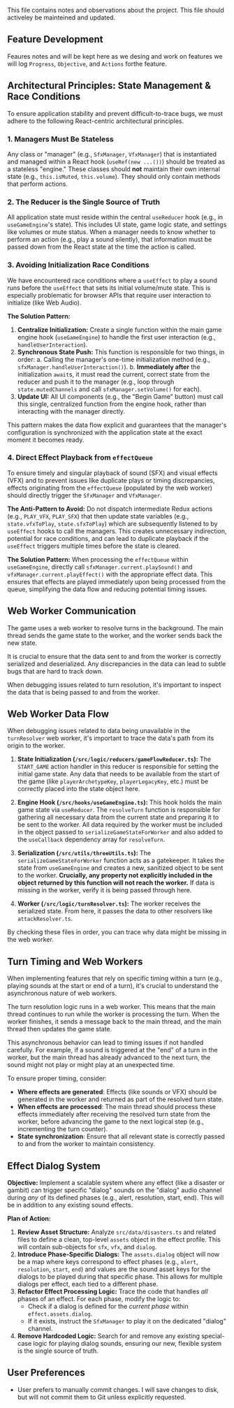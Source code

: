 This file contains notes and observations about the project.
This file should activeley be mainteined and updated.

## Feature Development

Feaures notes and will be kept here as we desing and work on features we will log `Progress`, `Objective`, and `Actions` forthe feature. 


## Architectural Principles: State Management & Race Conditions

To ensure application stability and prevent difficult-to-trace bugs, we must adhere to the following React-centric architectural principles.

### 1. Managers Must Be Stateless

Any class or "manager" (e.g., `SfxManager`, `VfxManager`) that is instantiated and managed within a React hook (`useRef(new ...())`) should be treated as a stateless "engine." These classes should **not** maintain their own internal state (e.g., `this.isMuted`, `this.volume`). They should only contain methods that perform actions.

### 2. The Reducer is the Single Source of Truth

All application state must reside within the central `useReducer` hook (e.g., in `useGameEngine`'s state). This includes UI state, game logic state, and settings like volumes or mute status. When a manager needs to know whether to perform an action (e.g., play a sound silently), that information must be passed down from the React state at the time the action is called.

### 3. Avoiding Initialization Race Conditions

We have encountered race conditions where a `useEffect` to play a sound runs before the `useEffect` that sets its initial volume/mute state. This is especially problematic for browser APIs that require user interaction to initialize (like Web Audio).

**The Solution Pattern:**

1.  **Centralize Initialization:** Create a single function within the main game engine hook (`useGameEngine`) to handle the first user interaction (e.g., `handleUserInteraction`).
2.  **Synchronous State Push:** This function is responsible for two things, in order:
    a. Calling the manager's one-time initialization method (e.g., `sfxManager.handleUserInteraction()`).
    b. **Immediately after** the initialization `await`s, it must read the current, correct state from the reducer and push it to the manager (e.g., loop through `state.mutedChannels` and call `sfxManager.setVolume()` for each).
3.  **Update UI:** All UI components (e.g., the "Begin Game" button) must call this single, centralized function from the engine hook, rather than interacting with the manager directly.

This pattern makes the data flow explicit and guarantees that the manager's configuration is synchronized with the application state at the exact moment it becomes ready.

### 4. Direct Effect Playback from `effectQueue`

To ensure timely and singular playback of sound (SFX) and visual effects (VFX) and to prevent issues like duplicate plays or timing discrepancies, effects originating from the `effectQueue` (populated by the web worker) should directly trigger the `SfxManager` and `VfxManager`.

**The Anti-Pattern to Avoid:**
Do not dispatch intermediate Redux actions (e.g., `PLAY_VFX`, `PLAY_SFX`) that then update state variables (e.g., `state.vfxToPlay`, `state.sfxToPlay`) which are subsequently listened to by `useEffect` hooks to call the managers. This creates unnecessary indirection, potential for race conditions, and can lead to duplicate playback if the `useEffect` triggers multiple times before the state is cleared.

**The Solution Pattern:**
When processing the `effectQueue` within `useGameEngine`, directly call `sfxManager.current.playSound()` and `vfxManager.current.playEffect()` with the appropriate effect data. This ensures that effects are played immediately upon being processed from the queue, simplifying the data flow and reducing potential timing issues.


## Web Worker Communication

The game uses a web worker to resolve turns in the background. The main thread sends the game state to the worker, and the worker sends back the new state.

It is crucial to ensure that the data sent to and from the worker is correctly serialized and deserialized. Any discrepancies in the data can lead to subtle bugs that are hard to track down.

When debugging issues related to turn resolution, it's important to inspect the data that is being passed to and from the worker.

## Web Worker Data Flow

When debugging issues related to data being unavailable in the `turnResolver` web worker, it's important to trace the data's path from its origin to the worker.

1.  **State Initialization (`/src/logic/reducers/gameFlowReducer.ts`):** The `START_GAME` action handler in this reducer is responsible for setting the initial game state. Any data that needs to be available from the start of the game (like `playerArchetypeKey`, `playerLegacyKey`, etc.) must be correctly placed into the state object here.

2.  **Engine Hook (`/src/hooks/useGameEngine.ts`):** This hook holds the main game state via `useReducer`. The `resolveTurn` function is responsible for gathering all necessary data from the current state and preparing it to be sent to the worker. All data required by the worker must be included in the object passed to `serializeGameStateForWorker` and also added to the `useCallback` dependency array for `resolveTurn`.

3.  **Serialization (`/src/utils/threeUtils.ts`):** The `serializeGameStateForWorker` function acts as a gatekeeper. It takes the state from `useGameEngine` and creates a new, sanitized object to be sent to the worker. **Crucially, any property not explicitly included in the object returned by this function will not reach the worker.** If data is missing in the worker, verify it is being passed through here.

4.  **Worker (`/src/logic/turnResolver.ts`):** The worker receives the serialized state. From here, it passes the data to other resolvers like `attackResolver.ts`.

By checking these files in order, you can trace why data might be missing in the web worker.

## Turn Timing and Web Workers

When implementing features that rely on specific timing within a turn (e.g., playing sounds at the start or end of a turn), it's crucial to understand the asynchronous nature of web workers.

The turn resolution logic runs in a web worker. This means that the main thread continues to run while the worker is processing the turn. When the worker finishes, it sends a message back to the main thread, and the main thread then updates the game state.

This asynchronous behavior can lead to timing issues if not handled carefully. For example, if a sound is triggered at the "end" of a turn in the worker, but the main thread has already advanced to the next turn, the sound might not play or might play at an unexpected time.

To ensure proper timing, consider:

*   **Where effects are generated**: Effects (like sounds or VFX) should be generated in the worker and returned as part of the resolved turn state.
*   **When effects are processed**: The main thread should process these effects immediately after receiving the resolved turn state from the worker, before advancing the game to the next logical step (e.g., incrementing the turn counter).
*   **State synchronization**: Ensure that all relevant state is correctly passed to and from the worker to maintain consistency.

## Effect Dialog System

**Objective:**
Implement a scalable system where any effect (like a disaster or gambit) can trigger specific "dialog" sounds on the "dialog" audio channel during *any* of its defined phases (e.g., alert, resolution, start, end). This will be in addition to any existing sound effects.

**Plan of Action:**

1.  **Review Asset Structure:** Analyze `src/data/disasters.ts` and related files to define a clean, top-level `assets` object in the effect profile. This will contain sub-objects for `sfx`, `vfx`, and `dialog`.
2.  **Introduce Phase-Specific Dialogs:** The `assets.dialog` object will now be a map where keys correspond to effect phases (e.g., `alert`, `resolution`, `start`, `end`) and values are the sound asset keys for the dialogs to be played during that specific phase. This allows for multiple dialogs per effect, each tied to a different phase.
3.  **Refactor Effect Processing Logic:** Trace the code that handles *all* phases of an effect. For each phase, modify the logic to:
    *   Check if a dialog is defined for the *current phase* within `effect.assets.dialog`.
    *   If it exists, instruct the `SfxManager` to play it on the dedicated "dialog" channel.
4.  **Remove Hardcoded Logic:** Search for and remove any existing special-case logic for playing dialog sounds, ensuring our new, flexible system is the single source of truth.

## User Preferences

- User prefers to manually commit changes. I will save changes to disk, but will not commit them to Git unless explicitly requested.
